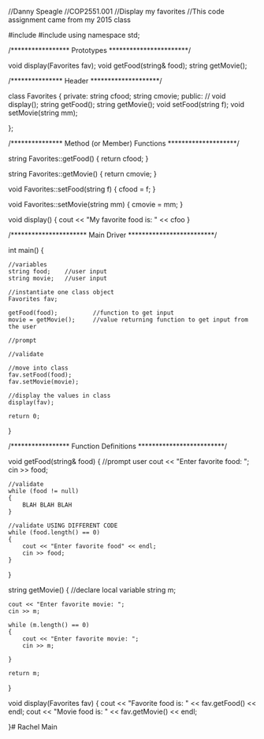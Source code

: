 //Danny Speagle
//COP2551.001
//Display my favorites
//This code assignment came from my 2015 class

#include<iostream>
#include<string>
using namespace std;

/***************** Prototypes ***********************/

void display(Favorites fav);
void getFood(string& food);
string getMovie();

/*************** Header ********************/

class Favorites
{
private:
	string cfood;
	string cmovie;
public:
//	void display();
	string getFood();
	string getMovie();
	void setFood(string f);
	void setMovie(string mm);

};

/*************** Method (or Member) Functions ********************/

string Favorites::getFood()
{
	return cfood;
}

string Favorites::getMovie()
{
	return cmovie;
}

void Favorites::setFood(string f)
{
	cfood = f;
}

void Favorites::setMovie(string mm)
{
	cmovie = mm;
}

void display()
{
	cout << "My favorite food is: " << cfoo
}


/********************** Main Driver *************************/

int main()
{

	//variables
	string food;	//user input
	string movie;	//user input

	//instantiate one class object
	Favorites fav;

	getFood(food);			//function to get input
	movie = getMovie();		//value returning function to get input from the user

	//prompt
	
	//validate

	//move into class
	fav.setFood(food);
	fav.setMovie(movie);

	//display the values in class
	display(fav);

	return 0;
}

/***************** Function Definitions *************************/

void getFood(string& food)
{
	//prompt user
	cout << "Enter favorite food: ";
	cin >> food;

	//validate
	while (food != null)
	{
		BLAH BLAH BLAH
	}

	//validate USING DIFFERENT CODE
	while (food.length() == 0)
	{
		cout << "Enter favorite food" << endl;
		cin >> food;
	}
}

string getMovie()
{
	//declare local variable
	string m;

	cout << "Enter favorite movie: ";
	cin >> m;

	while (m.length() == 0)
	{
		cout << "Enter favorite movie: ";
		cin >> m;

	}

	return m;
}

void display(Favorites fav)
{
	cout << "Favorite food is: " << fav.getFood() << endl;
	cout << "Movie food is: " << fav.getMovie() << endl;

}# Rachel
Main
